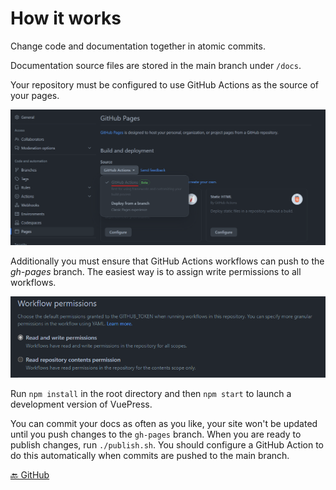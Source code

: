 # How it works

Change code and documentation together in atomic commits.

Documentation source files are stored in the main branch under `/docs`.

Your repository must be configured to use GitHub Actions as the source of your pages.

![Repository settings example](./static/settings.png)

Additionally you must ensure that GitHub Actions workflows can push to the _gh-pages_ branch. The easiest way is to assign write permissions to all workflows.

![Workflow permissions example](./static/workflow-permissions.png)

Run `npm install` in the root directory and then `npm start` to launch a development version of VuePress.

You can commit your docs as often as you like, your site won't be updated until you push changes to the `gh-pages` branch.
When you are ready to publish changes, run `./publish.sh`. You should configure a GitHub Action to do this automatically when commits are pushed to the main branch.

[🔙 GitHub](https://github.com/sliekens/vuepress-my-way)